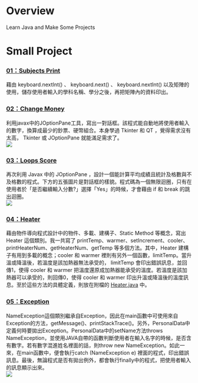 # Overview
Learn Java and Make Some Projects

# Small Project
### [01：Subjects Print](https://github.com/tailer954/JavaLearning/tree/master/Small%20Project/01)   
藉由 keyboard.nextInt() 、 keyboard.next() 、 keyboard.nextInt() 以及矩陣的使用，儲存使用者輸入的學科名稱、學分之後，再把矩陣內的資料印出。    
>
### [02：Change Money](https://github.com/tailer954/JavaLearning/tree/master/Small%20Project/02)   
利用javax中的JOptionPane工具，寫出一對話框。該程式能自動地將使用者輸入的數字，換算成最少的鈔票、硬幣組合。本身學過 Tkinter 和 QT ，覺得需求沒有太高， Tkinter 或 JOptionPane 就能滿足需求了。   
![](https://github.com/tailer954/JavaLearning/blob/master/Small%20Project/02/Change%20Money%20Result.JPG)
>
### [03：Loops Score](https://github.com/tailer954/JavaLearning/tree/master/Small%20Project/03)   
再次利用 Javax 中的 JOptionPane ，設計一個能計算平均成績且統計及格數與不及格數的程式。下方的五張圖片是對話框的樣貌。程式碼為一個無限迴圈，只有在使用者於「是否繼續輸入分數?」選擇「Yes」的時候，才會藉由 if 和 break 的跳出迴圈。    
![](https://github.com/tailer954/JavaLearning/blob/master/Small%20Project/03/Loops%20Score%20Result.JPG)
>
### [04：Heater](https://github.com/tailer954/JavaLearning/tree/master/Small%20Project/04)    
藉由物件導向程式設計中的物件、多載、建構子、Static Method 等概念，寫出 Heater 這個類別。我一共寫了 printTemp、warmer、setIncrement、cooler、printHeaterNum、getHeaterNum、getTemp 等多個方法。其中，Heater 建構子有用到多載的概念；cooler 和 warmer 裡則有另外一個函數，limitTemp。當升溫或降溫後，若溫度是該加熱器無法承受的， limitTemp 會印出錯誤訊息，並回傳1，使得 cooler 和 warmer 把溫度還原成加熱器能承受的溫度。若溫度是該加熱器可以承受的，則回傳0，使得 cooler 和 warmer 印出升溫或降溫後的溫度訊息。至於這些方法的具體定義，則放在附檔的 [Heater.java](https://github.com/tailer954/JavaLearning/blob/master/Small%20Project/04/04_Heater.java) 中。
>
### [05：Exception](https://github.com/tailer954/JavaLearning/tree/master/Small%20Project/05)   
NameException這個類別繼承自Exception，因此在main函數中可使用來自Exception的方法，getMessage()、printStackTrace()。另外，PersonalData中定義何時要拋出Exception。PersonalData中的setName方法throws NameException，並使用JAVA自帶的函數判斷使用者在輸入名字的時候，是否含有數字。若有數字混進姓名裡面的話，則throw new NameException。如此一來，在main函數中，便會執行catch (NameException e) 裡面的程式，印出錯誤訊息。最後，無論程式是否有拋出例外，都會執行finally中的程式，把使用者輸入的訊息顯示出來。      
![](https://github.com/tailer954/JavaLearning/blob/master/Small%20Project/05/Exception%20Warning.PNG)
>
